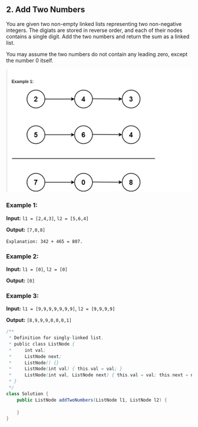 ## 2. Add Two Numbers
You are given two non-empty linked lists representing two non-negative integers. The digiats are stored in reverse order, and each of their nodes contains a single digit. Add the two numbers and return the sum as a linked list.

You may assume the two numbers do not contain any leading zero, except the number 0 itself.

<img src="../img/2ex1.png">

### Example 1:

**Input:** `l1 = [2,4,3]`, `l2 = [5,6,4]`

**Output:**  `[7,0,8]`

```Explanation: 342 + 465 = 807.```



### Example 2:

**Input:** `l1 = [0]`, `l2 = [0]`

**Output:** `[0]`


### Example 3:

**Input:** `l1 = [9,9,9,9,9,9,9]`, `l2 = [9,9,9,9]`

**Output:** `[8,9,9,9,0,0,0,1]`

```java
/**
 * Definition for singly-linked list.
 * public class ListNode {
 *     int val;
 *     ListNode next;
 *     ListNode() {}
 *     ListNode(int val) { this.val = val; }
 *     ListNode(int val, ListNode next) { this.val = val; this.next = next; }
 * }
 */
class Solution {
    public ListNode addTwoNumbers(ListNode l1, ListNode l2) {
        
    }
}

```
